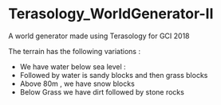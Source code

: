 # Terasology_WorldGenerator-II
A world generator made using Terasology for GCI 2018

The terrain has the following variations :

- We have water below sea level :
- Followed by water is sandy blocks and then grass blocks
- Above 80m , we have snow blocks
- Below Grass we have dirt followed by stone rocks
